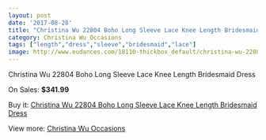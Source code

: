 ```yaml
---
layout: post
date: '2017-08-28'
title: "Christina Wu 22804 Boho Long Sleeve Lace Knee Length Bridesmaid Dress"
category: Christina Wu Occasions
tags: ["length","dress","sleeve","bridesmaid","lace"]
image: http://www.eudances.com/18110-thickbox_default/christina-wu-22804-boho-long-sleeve-lace-knee-length-bridesmaid-dress.jpg
---
```

Christina Wu 22804 Boho Long Sleeve Lace Knee Length Bridesmaid Dress

On Sales: **$341.99**
<a href="https://www.eudances.com/en/christina-wu-occasions/5273-christina-wu-22804-boho-long-sleeve-lace-knee-length-bridesmaid-dress.html"><amp-img layout="responsive" width="600" height="600" src="//www.eudances.com/18110-thickbox_default/christina-wu-22804-boho-long-sleeve-lace-knee-length-bridesmaid-dress.jpg" alt="Christina Wu 22804 Boho Long Sleeve Lace Knee Length Bridesmaid Dress 0" /></a>
<a href="https://www.eudances.com/en/christina-wu-occasions/5273-christina-wu-22804-boho-long-sleeve-lace-knee-length-bridesmaid-dress.html"><amp-img layout="responsive" width="600" height="600" src="//www.eudances.com/18113-thickbox_default/christina-wu-22804-boho-long-sleeve-lace-knee-length-bridesmaid-dress.jpg" alt="Christina Wu 22804 Boho Long Sleeve Lace Knee Length Bridesmaid Dress 1" /></a>
<a href="https://www.eudances.com/en/christina-wu-occasions/5273-christina-wu-22804-boho-long-sleeve-lace-knee-length-bridesmaid-dress.html"><amp-img layout="responsive" width="600" height="600" src="//www.eudances.com/18112-thickbox_default/christina-wu-22804-boho-long-sleeve-lace-knee-length-bridesmaid-dress.jpg" alt="Christina Wu 22804 Boho Long Sleeve Lace Knee Length Bridesmaid Dress 2" /></a>
<a href="https://www.eudances.com/en/christina-wu-occasions/5273-christina-wu-22804-boho-long-sleeve-lace-knee-length-bridesmaid-dress.html"><amp-img layout="responsive" width="600" height="600" src="//www.eudances.com/18111-thickbox_default/christina-wu-22804-boho-long-sleeve-lace-knee-length-bridesmaid-dress.jpg" alt="Christina Wu 22804 Boho Long Sleeve Lace Knee Length Bridesmaid Dress 3" /></a>

Buy it: [Christina Wu 22804 Boho Long Sleeve Lace Knee Length Bridesmaid Dress](https://www.eudances.com/en/christina-wu-occasions/5273-christina-wu-22804-boho-long-sleeve-lace-knee-length-bridesmaid-dress.html "Christina Wu 22804 Boho Long Sleeve Lace Knee Length Bridesmaid Dress")

View more: [Christina Wu Occasions](https://www.eudances.com/en/59-christina-wu-occasions "Christina Wu Occasions")